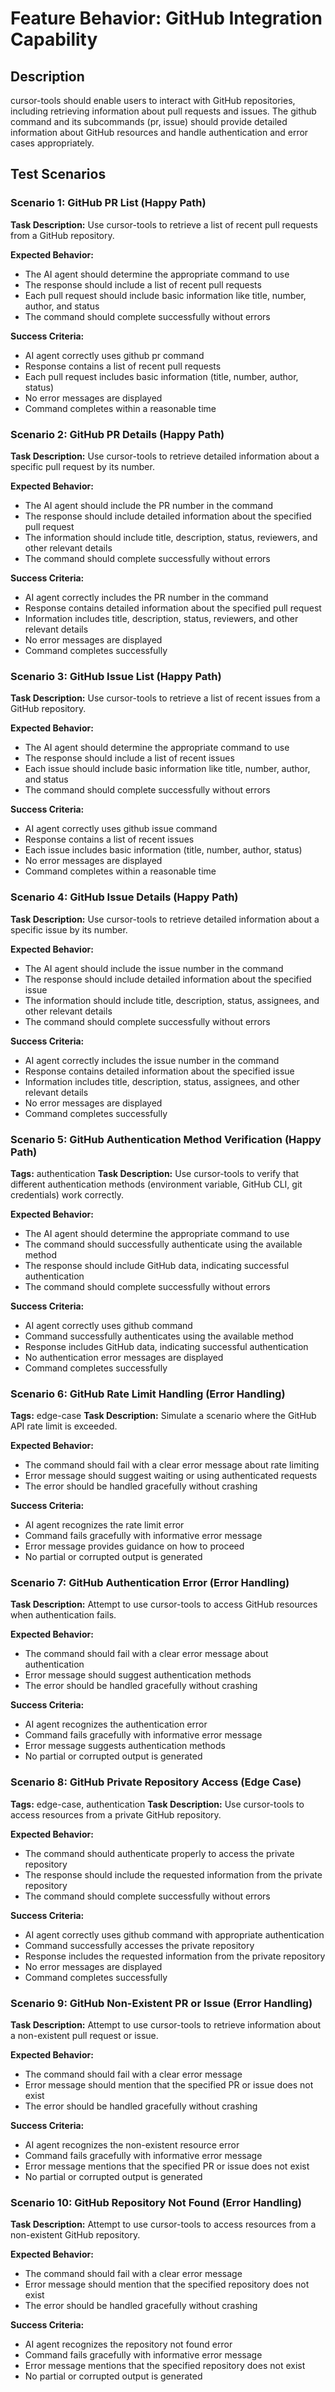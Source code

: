 # Feature Behavior: GitHub Integration Capability

## Description
cursor-tools should enable users to interact with GitHub repositories, including retrieving information about pull requests and issues. The github command and its subcommands (pr, issue) should provide detailed information about GitHub resources and handle authentication and error cases appropriately.

## Test Scenarios

### Scenario 1: GitHub PR List (Happy Path)
**Task Description:**
Use cursor-tools to retrieve a list of recent pull requests from a GitHub repository.

**Expected Behavior:**
- The AI agent should determine the appropriate command to use
- The response should include a list of recent pull requests
- Each pull request should include basic information like title, number, author, and status
- The command should complete successfully without errors

**Success Criteria:**
- AI agent correctly uses github pr command
- Response contains a list of recent pull requests
- Each pull request includes basic information (title, number, author, status)
- No error messages are displayed
- Command completes within a reasonable time

### Scenario 2: GitHub PR Details (Happy Path)
**Task Description:**
Use cursor-tools to retrieve detailed information about a specific pull request by its number.

**Expected Behavior:**
- The AI agent should include the PR number in the command
- The response should include detailed information about the specified pull request
- The information should include title, description, status, reviewers, and other relevant details
- The command should complete successfully without errors

**Success Criteria:**
- AI agent correctly includes the PR number in the command
- Response contains detailed information about the specified pull request
- Information includes title, description, status, reviewers, and other relevant details
- No error messages are displayed
- Command completes successfully

### Scenario 3: GitHub Issue List (Happy Path)
**Task Description:**
Use cursor-tools to retrieve a list of recent issues from a GitHub repository.

**Expected Behavior:**
- The AI agent should determine the appropriate command to use
- The response should include a list of recent issues
- Each issue should include basic information like title, number, author, and status
- The command should complete successfully without errors

**Success Criteria:**
- AI agent correctly uses github issue command
- Response contains a list of recent issues
- Each issue includes basic information (title, number, author, status)
- No error messages are displayed
- Command completes within a reasonable time

### Scenario 4: GitHub Issue Details (Happy Path)
**Task Description:**
Use cursor-tools to retrieve detailed information about a specific issue by its number.

**Expected Behavior:**
- The AI agent should include the issue number in the command
- The response should include detailed information about the specified issue
- The information should include title, description, status, assignees, and other relevant details
- The command should complete successfully without errors

**Success Criteria:**
- AI agent correctly includes the issue number in the command
- Response contains detailed information about the specified issue
- Information includes title, description, status, assignees, and other relevant details
- No error messages are displayed
- Command completes successfully

### Scenario 5: GitHub Authentication Method Verification (Happy Path)
**Tags:** authentication
**Task Description:**
Use cursor-tools to verify that different authentication methods (environment variable, GitHub CLI, git credentials) work correctly.

**Expected Behavior:**
- The AI agent should determine the appropriate command to use
- The command should successfully authenticate using the available method
- The response should include GitHub data, indicating successful authentication
- The command should complete successfully without errors

**Success Criteria:**
- AI agent correctly uses github command
- Command successfully authenticates using the available method
- Response includes GitHub data, indicating successful authentication
- No authentication error messages are displayed
- Command completes successfully

### Scenario 6: GitHub Rate Limit Handling (Error Handling)
**Tags:** edge-case
**Task Description:**
Simulate a scenario where the GitHub API rate limit is exceeded.

**Expected Behavior:**
- The command should fail with a clear error message about rate limiting
- Error message should suggest waiting or using authenticated requests
- The error should be handled gracefully without crashing

**Success Criteria:**
- AI agent recognizes the rate limit error
- Command fails gracefully with informative error message
- Error message provides guidance on how to proceed
- No partial or corrupted output is generated

### Scenario 7: GitHub Authentication Error (Error Handling)
**Task Description:**
Attempt to use cursor-tools to access GitHub resources when authentication fails.

**Expected Behavior:**
- The command should fail with a clear error message about authentication
- Error message should suggest authentication methods
- The error should be handled gracefully without crashing

**Success Criteria:**
- AI agent recognizes the authentication error
- Command fails gracefully with informative error message
- Error message suggests authentication methods
- No partial or corrupted output is generated

### Scenario 8: GitHub Private Repository Access (Edge Case)
**Tags:** edge-case, authentication
**Task Description:**
Use cursor-tools to access resources from a private GitHub repository.

**Expected Behavior:**
- The command should authenticate properly to access the private repository
- The response should include the requested information from the private repository
- The command should complete successfully without errors

**Success Criteria:**
- AI agent correctly uses github command with appropriate authentication
- Command successfully accesses the private repository
- Response includes the requested information from the private repository
- No error messages are displayed
- Command completes successfully

### Scenario 9: GitHub Non-Existent PR or Issue (Error Handling)
**Task Description:**
Attempt to use cursor-tools to retrieve information about a non-existent pull request or issue.

**Expected Behavior:**
- The command should fail with a clear error message
- Error message should mention that the specified PR or issue does not exist
- The error should be handled gracefully without crashing

**Success Criteria:**
- AI agent recognizes the non-existent resource error
- Command fails gracefully with informative error message
- Error message mentions that the specified PR or issue does not exist
- No partial or corrupted output is generated

### Scenario 10: GitHub Repository Not Found (Error Handling)
**Task Description:**
Attempt to use cursor-tools to access resources from a non-existent GitHub repository.

**Expected Behavior:**
- The command should fail with a clear error message
- Error message should mention that the specified repository does not exist
- The error should be handled gracefully without crashing

**Success Criteria:**
- AI agent recognizes the repository not found error
- Command fails gracefully with informative error message
- Error message mentions that the specified repository does not exist
- No partial or corrupted output is generated
